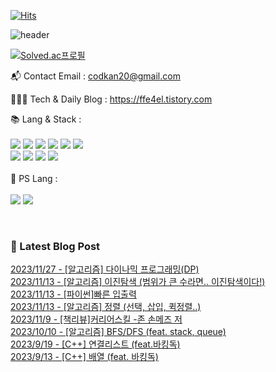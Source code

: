 [![Hits](https://hits.seeyoufarm.com/api/count/incr/badge.svg?url=https%3A%2F%2Fgithub.com%2Fffe4el&count_bg=%23FF7676&title_bg=%23000000&icon=openai.svg&icon_color=%23E5A0A0&title=hits&edge_flat=false)](https://hits.seeyoufarm.com)

![header](https://capsule-render.vercel.app/api?type=waving&color=auto&height=300&section=header&text=SOLA%20GITHUB🎀&fontSize=90&animation=fadeIn&fontAlignY=38&desc=studying%20GenerativeAI%20and%20FullStack&descAlignY=51&descAlign=62)

<!-- 백준레벨 -->
[![Solved.ac프로필](http://mazassumnida.wtf/api/v2/generate_badge?boj=codkan)](https://solved.ac/백준아이디)
</div>

📬  Contact Email : codkan20@gmail.com

👨🏻‍💻  Tech & Daily Blog : https://ffe4el.tistory.com

<!-- 사용하는 언어와 도구들 -->
📚  Lang & Stack :<br><br>
<img src="https://img.shields.io/badge/python-3776AB?style=for-the-badge&logo=python&logoColor=white">
<img src="https://img.shields.io/badge/c++-00599C?style=for-the-badge&logo=c%2B%2B&logoColor=white">
<img src="https://img.shields.io/badge/java-007396?style=for-the-badge&logo=java&logoColor=white">
<img src="https://img.shields.io/badge/html5-E34F26?style=for-the-badge&logo=html5&logoColor=white">
<img src="https://img.shields.io/badge/css-1572B6?style=for-the-badge&logo=css3&logoColor=white">
<img src="https://img.shields.io/badge/javascript-F7DF1E?style=for-the-badge&logo=javascript&logoColor=black"><br>
<img src="https://img.shields.io/badge/spring-6DB33F?style=for-the-badge&logo=spring&logoColor=white">
<img src="https://img.shields.io/badge/springboot-6DB33F?style=for-the-badge&logo=springboot&logoColor=white">
<img src="https://img.shields.io/badge/django-092E20?style=for-the-badge&logo=django&logoColor=white">
<img src="https://img.shields.io/badge/flask-000000?style=for-the-badge&logo=flask&logoColor=white">
<br><br>
🧩  PS Lang :<br><br>
<img src="https://img.shields.io/badge/python-3776AB?style=for-the-badge&logo=python&logoColor=white">
<img src="https://img.shields.io/badge/c++-00599C?style=for-the-badge&logo=c%2B%2B&logoColor=white">

<br> 

<h3>🤩 Latest Blog Post</h3>



[2023/11/27 - [알고리즘] 다이나믹 프로그래밍(DP)](https://ffe4el.tistory.com/105) <br>
[2023/11/13 - [알고리즘] 이진탐색 (범위가 큰 수라면.. 이진탐색이다!)](https://ffe4el.tistory.com/104) <br>
[2023/11/13 - [파이썬]빠른 입출력](https://ffe4el.tistory.com/103) <br>
[2023/11/13 - [알고리즘] 정렬 (선택, 삽입, 퀵정렬..)](https://ffe4el.tistory.com/102) <br>
[2023/11/9 - [책리뷰]커리어스킬 -존 손메즈 저](https://ffe4el.tistory.com/101) <br>
[2023/10/10 - [알고리즘] BFS/DFS (feat. stack, queue)](https://ffe4el.tistory.com/100) <br>
[2023/9/19 - [C++] 연결리스트 (feat.바킹독)](https://ffe4el.tistory.com/99) <br>
[2023/9/13 - [C++] 배열 (feat. 바킹독)](https://ffe4el.tistory.com/98) <br>
